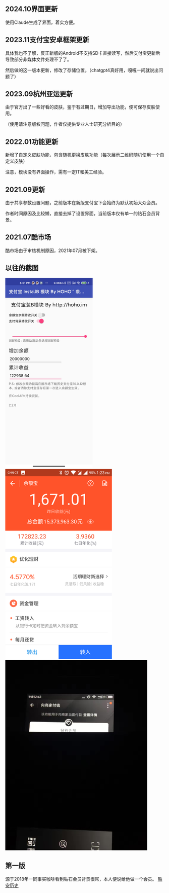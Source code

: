 ## 2024.10界面更新
使用Claude生成了界面，着实方便。

## 2023.11支付宝安卓框架更新
具体我也不了解，反正新版的Android不支持SD卡直接读写，然后支付宝更新后导致部分非媒体文件处理不了了。

然后做的这一版本更新，修改了存储位置。（chatgpt4真好用，嘎嘎一问就说出问题了）

## 2023.09杭州亚运更新
由于官方出了一些好看的皮肤，鉴于有过期日，增加导出功能，便可保存皮肤使用。

（使用请注意版权问题，作者仅提供专业人士研究分析目的）

## 2022.01功能更新
新增了自定义皮肤功能，包含随机更换皮肤功能（每次展示二维码随机使用一个自定义皮肤）

注意，模块没有界面操作，需有一定IT和美工经验。

## 2021.09更新
由于共享参数设置问题，之前版本在新版支付宝下会始终为默认初始大众会员。

作者时间原因及比较懒，直接去掉了设置界面，当前版本仅有单一的钻石会员背景。

## 2021.07酷市场
酷市场由于审核机制原因，2021年07月被下架。

## 以往的截图

<a href="Screenshot_Settings.png"><img src="Screenshot_Settings.png" height="600" alt="设置页面" /></a>
<a href="Screenshot_Alipay_Yuebao.png"><img src="Screenshot_Alipay_Yuebao.png" height="600" alt="余额宝显示" /></a>
<a href="Screenshot_Alipay_Diamond.jpg"><img src="Screenshot_Alipay_Diamond.jpg" height="600" alt="付款时背景" /></a>

## 第一版

源于2018年一同事买咖啡看到钻石会员背景很屌，本人便说给他做一个会员。
[酷安历史](https://hoho.im/2017/08/21/high-headsome-rich-uploaded/)
